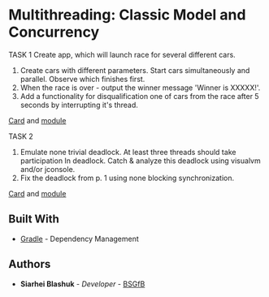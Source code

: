 # Multithreading: Classic Model and Concurrency

TASK 1
Create app, which will launch race for several different cars.
1. Create cars with different parameters. Start cars simultaneously and parallel. Observe which finishes first.
2. When the race is over - output the winner message 'Winner is XXXXX!'.
3. Add a functionality for disqualification one of cars from the race after 5 seconds by interrupting it's thread.

[Card](https://trello.com/c/Cig0W7BM) and [module](race/README.md)


TASK 2
1. Emulate none trivial deadlock. At least three threads should take participation In deadlock. Catch & analyze this deadlock using visualvm and/or jconsole.
2. Fix the deadlock from p. 1 using none blocking synchronization.


[Card](https://trello.com/c/Cig0W7BM) and [module](deadlock/README.md)

## Built With

* [Gradle](https://gradle.org/) - Dependency Management

## Authors

* **Siarhei Blashuk** - *Developer* - [BSGfB](https://github.com/BSGfB)
